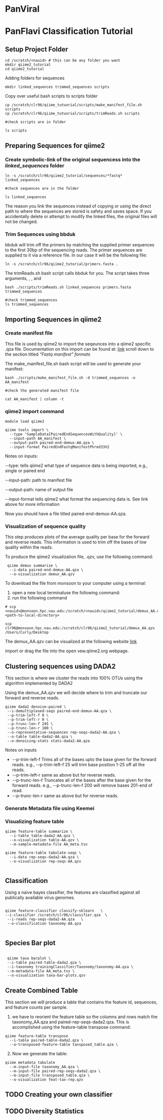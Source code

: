 # PanViral
# PanFlavi Classification Tutorial

## Setup Project Folder

```
cd /scratch/<nauid> # this can be any folder you want
mkdir qiime2_tutorial
cd qiime2_tutorial
```

Adding folders for sequences

```
mkdir linked_sequences trimmed_sequences scripts

```

Copy over useful bash scripts to scripts folder

```
cp /scratch/clr96/qiime_tutuorial/scripts/make_manifest_file.sh scripts
cp /scratch/clr96/qiime_tutuorial/scripts/trimReads.sh scripts

#check scripts are in folder

ls scripts

```

## Preparing Sequences for qiime2

### Create symbolic-link of the original sequencess into the *linked_sequences* folder

```
ln -s /scratch/clr96/qiime2_tutorial/sequences/*fastq* linked_sequences

#check sequences are in the folder

ls linked_sequences

```
The reason you link the sequences instead of copying or using the direct path to where the sequences are stored is safety and saves space. If you accidentally delete or attempt to modify the linked files, the original files will not be changed.


### Trim Sequences using bbduk

bbduk will trim off the primers by matching the supplied primer sequences to the first 30bp of the sequencing reads. The primer sequences are supplied to it via a reference file. In our case it will be the following file:
```
ln -s /scratch/clr96/qiime2_tutorial/primers.fasta .
```

The trimReads.sh bash script calls bbduk for you. The script takes three arguments, <path-to-sequences-dir>, <path-to-primer-file>, and <path-to-output-dir>

```
bash ./scripts/trimReads.sh linked_sequences primers.fasta trimmed_sequences

#check trimmed_sequences
ls trimmed_sequences
```


## Importing Sequences in qiime2

### Create manifest file

This file is used by qiime2 to import the seqeunces into a qiime2 specific .qza file. Documentation on this import can be found at: [link]( https://docs.qiime2.org/2020.6/tutorials/importing/#sequence-data-with-sequence-quality-information-i-e-fastq)
scroll down to the section titled *“Fastq manifest” formats*

The make_manifest_file.sh bash script will be used to generate your manifest:

```
bash ./scripts/make_manifest_file.sh -d trimmed_sequences -o AA_manifest

#check the generated manifest file

cat AA_manifest | column -t

```


### qiime2 import command

```
module load qiime2
 
qiime tools import \
  --type 'SampleData[PairedEndSequencesWithQuality]' \
  --input-path AA_manifest \
  --output-path paired-end-demux-AA.qza \
  --input-format PairedEndFastqManifestPhred33V2

```

Notes on inputs: 

--type: tells qiime2 what type of sequence data is being imported, e.g., single or paired end

--input-path: path to manifest file

--output-path: name of output file

--input-format tells qiime2 what format the sequencing data is. See link above for more information

Now you should have a file titled paired-end-demux-AA.qza.

###  Visualization of sequence quality

This step produces plots of the average quality per base for the forward and reverse reads. This information is used to trim off the bases of low quality within the reads.

To produce the qiime2 visualization file, .qzv, use the following command:

```
 qiime demux summarize \
  --i-data paired-end-demux-AA.qza \
  --o-visualization demux_AA.qzv
```



To download the file from monsoon to your computer using a terminal:

1. open a new local terminaluse the following command:
2. run the following command

```
# scp <nauid>@monsoon.hpc.nau.edu:/scratch/<nauid>/qiime2_tutorial/demux_AA.qzv <path-to-local-directory>

scp clr96@monsoon.hpc.nau.edu:/scratch/clr96/qiime2_tutorial/demux_AA.qzv /Users/Curly/Desktop
```
The demux_AA.qzv can be visualized at the following website [link](https://view.qiime2.org/)

import or drag the file into the open vew.qiime2.org webpage.

## Clustering sequences using DADA2

This section is where we cluster the reads into 100% OTUs using the algorithm implemented by DADA2

Using the demux_AA.qzv we will decide where to trim and truncate our forward and reverse reads. 

```
qiime dada2 denoise-paired \
 --i-demultiplexed-seqs paired-end-demux-AA.qza \
 --p-trim-left-f 0 \
 --p-trim-left-r 0 \
 --p-trunc-len-f 245 \
 --p-trunc-len-r 100 \
 --o-representative-sequences rep-seqs-dada2-AA.qza \
 --o-table table-dada2-AA.qza \
 --o-denoising-stats stats-dada2-AA.qza

```

Notes on inputs

*  --p-trim-left-f Trims all of the bases upto the base given for the forward reads. e.g., --p-trim-left-f 25 will trim base position 1-25 off all the reads.
*  --p-trim-left-r same as above but for reverse reads.
*  --p-trunc-len-f Truncates all of the bases after the base given for the forward reads. e.g., --p-trunc-len-f 200 will remove bases 201-end of read.
*  --p-trunc-len-r same as above but for reverse reads.
  

### Generate Metadata file using Keemei  

### Visualizing feature table 

```
qiime feature-table summarize \
  --i-table table-dada2-AA.qza \
  --o-visualization table-AA.qzv \
  --m-sample-metadata-file AA_meta.tsv
  
qiime feature-table tabulate-seqs \
  --i-data rep-seqs-dada2-AA.qza \
  --o-visualization rep-seqs-AA.qzv
  
```

## Classification

Using a naive bayes classifier, the features are classified against all publically available virus genomes.

```

qiime feature-classifier classify-sklearn   \
--i-classifier /scratch/clr96/classifier.qza  \
 --i-reads rep-seqs-dada2-AA.qza   \
 --o-classification taxonomy-AA.qza
 
```

## Species Bar plot

```
 
 qiime taxa barplot \
 --i-table paired-table-dada2.qza \ 
 --i-taxonomy trainingClassifier/Taxonomy/taxonomy-AA.qza \
 --m-metadata-file AA_meta.tsv \
 --o-visualization taxa-bar-plots.qzv

``` 

## Create Combined Table 

This section we will produce a table that contains the feature id, sequences, and feature counts per sample.

1. we have to reorient the feature table so the columns and rows match the taxonomy_AA.qza and paired-rep-seqs-dada2.qza. This is accomplished using the 
feature-table transpose command:

```
qiime feature-table transpose 
  --i-table paired-table-dada2.qza \
  --o-transposed-feature-table tansposed_table.qza \

```

2. Now we generate the table:

```
qiime metadata tabulate 
  --m-input-file taxonomy_AA.qza \
  --m-input-file paired-rep-seqs-dada2.qza \
  --m-input-file transposed_table.qza \
  --o-visualization feat-tax-rep.qzv

```


## TODO Creating your own classifier
## TODO Diversity Statistics

